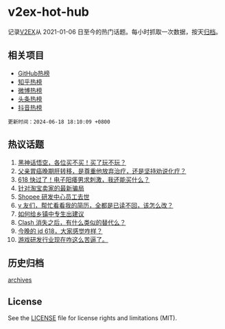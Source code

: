 # v2ex-hot-hub

 记录[V2EX](https://www.v2ex.com/)从 2021-01-06 日至今的热门话题。每小时抓取一次数据，按天[归档](archives)。
 
 ## 相关项目

- [GitHub热榜](https://github.com/lonnyzhang423/github-hot-hub)
- [知乎热榜](https://github.com/lonnyzhang423/zhihu-hot-hub)
- [微博热榜](https://github.com/lonnyzhang423/weibo-hot-hub)
- [头条热榜](https://github.com/lonnyzhang423/toutiao-hot-hub)
- [抖音热榜](https://github.com/lonnyzhang423/douyin-hot-hub)


 `更新时间：2024-06-18 18:10:09 +0800`

## 热议话题

1. [黑神话悟空，各位买不买！买了玩不玩？](https://www.v2ex.com/t/1050466)
1. [父亲胃癌晚期肝转移，是尊重他放弃治疗，还是坚持劝说化疗？](https://www.v2ex.com/t/1050419)
1. [618 快过了！电子阳痿男求刺激，我还能买什么？](https://www.v2ex.com/t/1050484)
1. [针对淘宝卖家的最新骗局](https://www.v2ex.com/t/1050404)
1. [Shopee 研发中心员工去世](https://www.v2ex.com/t/1050463)
1. [v 友们，帮忙看看我的简历，全都是已读不回，该怎么改？](https://www.v2ex.com/t/1050422)
1. [如何给乡镇中专生出建议](https://www.v2ex.com/t/1050438)
1. [Clash 消失之后，有什么类似的替代么？](https://www.v2ex.com/t/1050411)
1. [今晚的 jd 618，大家感觉咋样？](https://www.v2ex.com/t/1050352)
1. [游戏研发行业现在咋这么苦逼了。](https://www.v2ex.com/t/1050516)

## 历史归档

[archives](archives)

## License

See the [LICENSE](LICENSE) file for license rights and limitations (MIT).
